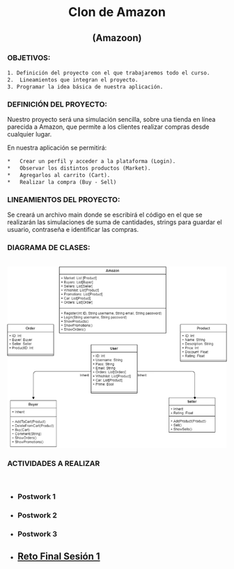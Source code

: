 <h1 align="center">Clon de Amazon</h1>
<h2 align="center">(Amazoon)</h2>




### OBJETIVOS:

    1. Definición del proyecto con el que trabajaremos todo el curso.
    2.  Lineamientos que integran el proyecto.
    3. Programar la idea básica de nuestra aplicación.


### DEFINICIÓN DEL PROYECTO:

Nuestro proyecto será una simulación sencilla, sobre una tienda en línea parecida a Amazon, que permite a los clientes realizar compras desde cualquier lugar.

En nuestra aplicación se permitirá:

    *   Crear un perfil y acceder a la plataforma (Login).
    *   Observar los distintos productos (Market).
    *   Agregarlos al carrito (Cart).
    *   Realizar la compra (Buy - Sell)


### LINEAMIENTOS DEL PROYECTO:

Se creará un archivo main donde se escribirá el código en el que se realizarán las simulaciones de suma de cantidades, strings para guardar el usuario, contraseña e identificar las compras.


### DIAGRAMA DE CLASES:    
&nbsp; 
![Amazoon Diagrama](img/amazoon.png)


### ACTIVIDADES A REALIZAR
&nbsp; 

-  ### Postwork 1
-  ### Postwork 2
-  ### Postwork 3
-  ## [Reto Final Sesión 1](https://docs.google.com/document/d/1YrtnnxGDdjBmVxc9vS5QLqtzGQoeCXrI8yFs6wI2VU0/edit#)
